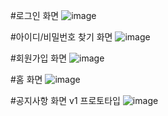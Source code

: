 #로그인 화면
![image](https://user-images.githubusercontent.com/56182236/113600976-b9f64380-967b-11eb-947f-67d1716803d8.png)


#아이디/비밀번호 찾기 화면
![image](https://user-images.githubusercontent.com/56182236/114075245-4ef97680-98e0-11eb-8bbc-103294dd76a7.png)


#회원가입 화면
![image](https://user-images.githubusercontent.com/56182236/114152515-5b6de580-9959-11eb-9be4-bb939c7625ba.png)


#홈 화면
![image](https://user-images.githubusercontent.com/56182236/113601125-e6aa5b00-967b-11eb-86f6-69f843d71012.png)


#공지사항 화면 v1 프로토타입
![image](https://user-images.githubusercontent.com/56182236/115275443-c222a880-a17c-11eb-96ef-ac442397877a.png)




